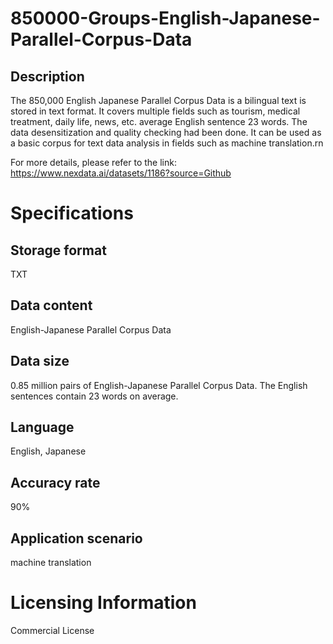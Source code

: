 # 850000-Groups-English-Japanese-Parallel-Corpus-Data

## Description
The 850,000 English Japanese Parallel Corpus Data is a bilingual text is stored in text format. It covers multiple fields such as tourism, medical treatment, daily life, news, etc. average English sentence 23 words. The data desensitization and quality checking had been done. It can be used as a basic corpus for text data analysis in fields such as machine translation.rn

For more details, please refer to the link: https://www.nexdata.ai/datasets/1186?source=Github


# Specifications

## Storage format
TXT
## Data content
English-Japanese Parallel Corpus Data
## Data size
0.85 million pairs of English-Japanese Parallel Corpus Data. The English sentences contain 23 words on average.
## Language
English, Japanese
## Accuracy rate
90%
## Application scenario
machine translation

# Licensing Information
Commercial License

